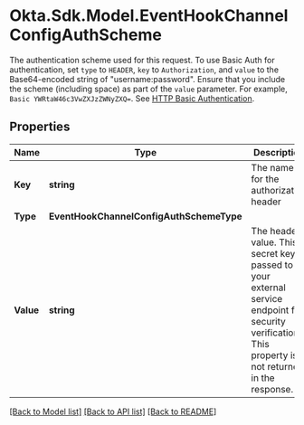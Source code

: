 # Okta.Sdk.Model.EventHookChannelConfigAuthScheme
The authentication scheme used for this request.  To use Basic Auth for authentication, set `type` to `HEADER`, `key` to `Authorization`, and `value` to the Base64-encoded string of \"username:password\". Ensure that you include the scheme (including space) as part of the `value` parameter. For example, `Basic YWRtaW46c3VwZXJzZWNyZXQ=`. See [HTTP Basic Authentication](/books/api-security/authn/api-authentication-options/#http-basic-authentication).

## Properties

Name | Type | Description | Notes
------------ | ------------- | ------------- | -------------
**Key** | **string** | The name for the authorization header | [optional] 
**Type** | **EventHookChannelConfigAuthSchemeType** |  | [optional] 
**Value** | **string** | The header value. This secret key is passed to your external service endpoint for security verification. This property is not returned in the response. | [optional] 

[[Back to Model list]](../README.md#documentation-for-models) [[Back to API list]](../README.md#documentation-for-api-endpoints) [[Back to README]](../README.md)

